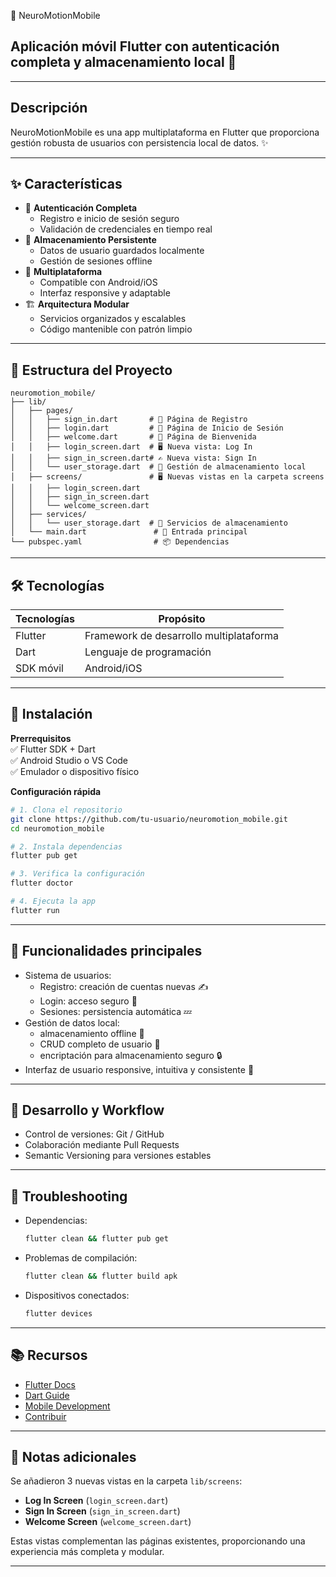 🧠 NeuroMotionMobile

## Aplicación móvil Flutter con autenticación completa y almacenamiento local 📱

---

## Descripción
NeuroMotionMobile es una app multiplataforma en Flutter que proporciona gestión robusta de usuarios con persistencia local de datos. ✨

---

## ✨ Características
- 🔐 **Autenticación Completa**
  - Registro e inicio de sesión seguro
  - Validación de credenciales en tiempo real
- 💾 **Almacenamiento Persistente**
  - Datos de usuario guardados localmente
  - Gestión de sesiones offline
- 📱 **Multiplataforma**
  - Compatible con Android/iOS
  - Interfaz responsive y adaptable
- 🏗️ **Arquitectura Modular**
  - Servicios organizados y escalables
  - Código mantenible con patrón limpio

---

## 📂 Estructura del Proyecto
```
neuromotion_mobile/
├── lib/
│   ├── pages/
│   │   ├── sign_in.dart       # 📝 Página de Registro
│   │   ├── login.dart         # 🔑 Página de Inicio de Sesión
│   │   ├── welcome.dart       # 🎉 Página de Bienvenida
│   │   ├── login_screen.dart  # 🖥️ Nueva vista: Log In
│   │   ├── sign_in_screen.dart# ✍️ Nueva vista: Sign In
│   │   └── user_storage.dart  # 💾 Gestión de almacenamiento local
│   ├── screens/               # 🖥️ Nuevas vistas en la carpeta screens
│   │   ├── login_screen.dart
│   │   ├── sign_in_screen.dart
│   │   └── welcome_screen.dart
│   ├── services/
│   │   └── user_storage.dart  # 💾 Servicios de almacenamiento
│   └── main.dart               # 🚀 Entrada principal
└── pubspec.yaml                # 📦 Dependencias
```

---

## 🛠️ Tecnologías
| Tecnologías | Propósito |
|--------------|------------|
| Flutter      | Framework de desarrollo multiplataforma |
| Dart         | Lenguaje de programación |
| SDK móvil    | Android/iOS |

---

## 🚀 Instalación
**Prerrequisitos**  
✅ Flutter SDK + Dart  
✅ Android Studio o VS Code  
✅ Emulador o dispositivo físico

**Configuración rápida**  
```bash
# 1. Clona el repositorio
git clone https://github.com/tu-usuario/neuromotion_mobile.git
cd neuromotion_mobile

# 2. Instala dependencias
flutter pub get

# 3. Verifica la configuración
flutter doctor

# 4. Ejecuta la app
flutter run
```

---

## 🔑 Funcionalidades principales
- Sistema de usuarios:
  - Registro: creación de cuentas nuevas ✍️
  - Login: acceso seguro 🔐
  - Sesiones: persistencia automática 💤
- Gestión de datos local:
  - almacenamiento offline 💾
  - CRUD completo de usuario 📝
  - encriptación para almacenamiento seguro 🔒
- Interfaz de usuario responsive, intuitiva y consistente 🎨

---

## 🤝 Desarrollo y Workflow
- Control de versiones: Git / GitHub
- Colaboración mediante Pull Requests
- Semantic Versioning para versiones estables

---

## 🐞 Troubleshooting
- Dependencias:  
  ```bash
  flutter clean && flutter pub get
  ```
- Problemas de compilación:  
  ```bash
  flutter clean && flutter build apk
  ```
- Dispositivos conectados:  
  ```bash
  flutter devices
  ```

---

## 📚 Recursos
- [Flutter Docs](https://flutter.dev/docs)
- [Dart Guide](https://dart.dev/guides)
- [Mobile Development](https://flutter.dev/docs/development/ui/layout)
- [Contribuir](#)

---

## 📝 Notas adicionales
Se añadieron 3 nuevas vistas en la carpeta `lib/screens`:

- **Log In Screen** (`login_screen.dart`)  
- **Sign In Screen** (`sign_in_screen.dart`)  
- **Welcome Screen** (`welcome_screen.dart`)  

Estas vistas complementan las páginas existentes, proporcionando una experiencia más completa y modular.

---
